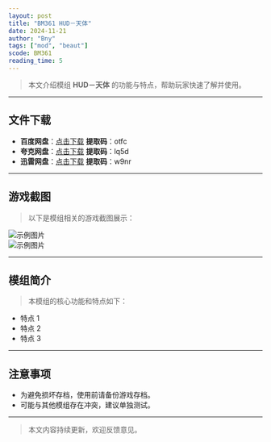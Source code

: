 ```yaml
---
layout: post
title: "BM361 HUD－天体"
date: 2024-11-21
author: "Bny"
tags: ["mod", "beaut"]
scode: BM361
reading_time: 5
---
```


> 本文介绍模组 **HUD－天体** 的功能与特点，帮助玩家快速了解并使用。

---





## 文件下载
- **百度网盘**：[点击下载](https://pan.baidu.com/s/15nLUmf_rNcNeQqYtyfZGFA?pwd=otfc)  **提取码**：otfc  
- **夸克网盘**：[点击下载](https://pan.quark.cn/s/a74325c57f1a?pwd=lq5d)  **提取码**：lq5d  
- **迅雷网盘**：[点击下载](https://pan.xunlei.com/s/VOCCbW7c1cNxT-ot__-kdKSsA1?pwd=w9nr)  **提取码**：w9nr  

---

## 游戏截图
> 以下是模组相关的游戏截图展示：

![示例图片](https://example.com/screenshot1.jpg)  
![示例图片](https://example.com/screenshot2.jpg)

---

## 模组简介
> 本模组的核心功能和特点如下：
- 特点 1
- 特点 2
- 特点 3

---

## 注意事项
- 为避免损坏存档，使用前请备份游戏存档。
- 可能与其他模组存在冲突，建议单独测试。

---

> 本文内容持续更新，欢迎反馈意见。
